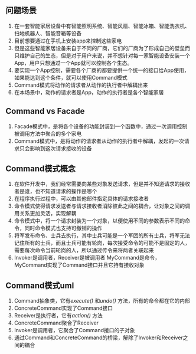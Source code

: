 ## 问题场景

1. 在一套智能家居设备中有智能照明系统、智能风扇、智能冰箱、智能洗衣机、扫地机器人、智能音箱等设备
2. 目前想要通过在手机上安装app来控制这些家电
3. 但是这些智能家居设备来自于不同的厂商，它们的厂商为了形成自己的壁垒而只维护自己的生态，但是对于用户来说，并不想针对每一家智能设备安装一个App，用户只想通过一个App就可以控制各个生态。
4. 要实现一个App控制，需要各个厂商的都要提供一个统一的接口给App使用，如果能达到这个条件，就可以使用Command模式
5. Command模式将动作的请求者从动作的执行者中解耦出来
6. 在本场景中，动作的请求者是App，动作的执行者是各个智能家居

## Command vs Facade

1. Facade模式中，是将各个设备的功能封装到一个函数中，通过一次调用控制被调用方法中聚合的多个家电
2. Command模式中，是将动作的请求者从动作的执行者中解耦，发起的一次请求只会影响到这次请求接收的设备

## Command模式概念

1. 在软件开发中，我们经常需要向某些对象发送请求，但是并不知道请求的接收者是谁，也不知道请求的操作是哪个
2. 在程序执行过程中，可以由其他部件指定具体的请求接收者
3. 命令模式使得请求发送者与请求接收者消除彼此之间的耦合，让对象之间的调用关系更加灵活，实现解耦
4. 命令模式中，将一个请求封装为一个对象，以便使用不同的参数表示不同的命令，同时命令模式也支持可撤销的操作
5. 将军发布命令、士兵去执行，其中士兵可能是一个军团的所有士兵，将军无法记住所有的士兵，而且士兵可能有轮岗，每次接受命令的可能不是固定的人，需要每次命令当前轮岗的人，所以通过传令来将两者关联起来
6. Invoker是调用者，Receiver是被调用者 MyCommand是命令，MyCommand实现了Command接口并且它持有接收对象

## Command模式uml

1. Command抽象类，它有*execute()* 和*undo()* 方法，所有的命令都在它的内部
2. ConcreteCommand实现了Command接口
3. Receiver是执行者，它有*action()* 方法
4. ConcreteCommand聚合了Receiver
5. Invoker是调用者，它聚合了Command接口的子对象
6. 通过Command和ConcreteCommand的桥梁，解除了Invoker和Receiver之间的耦合
